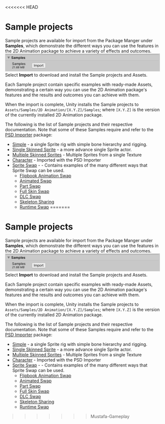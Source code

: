 <<<<<<< HEAD
# Sample projects
Sample projects are available for import from the Package Manger under **Samples**, which demonstrate the different ways you can use the features in the 2D Animation package to achieve a variety of effects and outcomes.
![](images/sample-import-button.png)<br/>Select **Import** to download and install the Sample projects and Assets.

Each Sample project contain specific examples with ready-made Assets, demonstrating a certain way you can use the 2D Animation package's features and the results and outcomes you can achieve with them.

When the import is complete, Unity installs the Sample projects to `Assets/Samples/2D Animation/[X.Y.Z]/Samples`; where `[X.Y.Z]` is the version of the currently installed 2D Animation package.

The following is the list of Sample projects and their respective documentation. Note that some of these Samples require and refer to the [PSD Importer](https://docs.unity3d.com/Packages/com.unity.2d.psdimporter@latest/) package:

- [Simple](ex-simple.md)  - a single Sprite rig with simple bone hierarchy and rigging.
- [Single Skinned Sprite](ex-single-skinned-sprite.md) - a more advance single Sprite actor.
- [Multiple Skinned Sprites](ex-multiple-skinned-sprites.md) - Multiple Sprites from a single Texture
- [Character](ex-psd-importer.md) - Imported with the PSD Importer
- [Sprite Swap](ex-sprite-swap.md) - - Contains examples of the many different ways that Sprite Swap can be used.
  - [Flipbook Animation Swap](ex-sprite-swap.md#flipbook-animation-swap)
  - [Animated Swap](ex-sprite-swap.md#animated-swap)
  - [Part Swap](ex-sprite-swap.md#part-swap)
  - [Full Skin Swap](ex-sprite-swap.md#full-skin-swap)
  - [DLC Swap](ex-sprite-swap.md#dlc-swap)
  - [Skeleton Sharing](ex-skeleton-sharing.md)
  - [Runtime Swap](ex-runtime-swap.md)
=======
# Sample projects
Sample projects are available for import from the Package Manger under **Samples**, which demonstrate the different ways you can use the features in the 2D Animation package to achieve a variety of effects and outcomes.
![](images/sample-import-button.png)<br/>Select **Import** to download and install the Sample projects and Assets.

Each Sample project contain specific examples with ready-made Assets, demonstrating a certain way you can use the 2D Animation package's features and the results and outcomes you can achieve with them.

When the import is complete, Unity installs the Sample projects to `Assets/Samples/2D Animation/[X.Y.Z]/Samples`; where `[X.Y.Z]` is the version of the currently installed 2D Animation package.

The following is the list of Sample projects and their respective documentation. Note that some of these Samples require and refer to the [PSD Importer](https://docs.unity3d.com/Packages/com.unity.2d.psdimporter@latest/) package:

- [Simple](ex-simple.md)  - a single Sprite rig with simple bone hierarchy and rigging.
- [Single Skinned Sprite](ex-single-skinned-sprite.md) - a more advance single Sprite actor.
- [Multiple Skinned Sprites](ex-multiple-skinned-sprites.md) - Multiple Sprites from a single Texture
- [Character](ex-psd-importer.md) - Imported with the PSD Importer
- [Sprite Swap](ex-sprite-swap.md) - - Contains examples of the many different ways that Sprite Swap can be used.
  - [Flipbook Animation Swap](ex-sprite-swap.md#flipbook-animation-swap)
  - [Animated Swap](ex-sprite-swap.md#animated-swap)
  - [Part Swap](ex-sprite-swap.md#part-swap)
  - [Full Skin Swap](ex-sprite-swap.md#full-skin-swap)
  - [DLC Swap](ex-sprite-swap.md#dlc-swap)
  - [Skeleton Sharing](ex-skeleton-sharing.md)
  - [Runtime Swap](ex-runtime-swap.md)
>>>>>>> Mustafa-Gameplay

